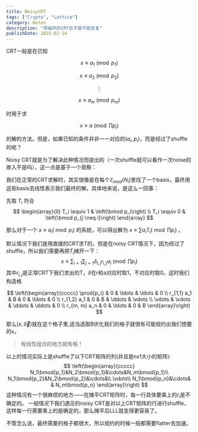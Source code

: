 ```yaml
---
title: NoisyCRT
tags: ["Crypto", "Lattice"]
category: Notes
description: "带噪声的CRT也不是不能恢复"
publishDate: 2025-02-14
---
```


CRT一般是在已知

$$x\equiv{a_1}\pmod{p_1}$$

$$x\equiv{a_2}\pmod{p_2}$$

$$\vdots$$

$$x\equiv{a_m}\pmod{p_m}$$

时用于求

$$x\equiv{a}\pmod{\prod{p_i}}$$

的解的方法。但是，如果已知的条件并非一一对应的$(a_i,p_i)$，而是经过了shuffle的呢？

Noisy CRT就是为了解决此种情况而提出的（一次shuffle就可以看作一次noise的掺入不是吗），这一点是基于一个观察：

我们在正常的CRT求解时，其实很像是在每个$\mathbb{Z}_{mod}(N_i)$里找了一个basis，最终用这些basis去线性表示我们最终的解。具体地来说，是这么一回事：

先取 $T_i$ 符合
$$
\begin{array}{ll}
T_i \equiv 1 & \left(\bmod p_i\right) \\
T_i \equiv 0 & \left(\bmod p_{j \neq i}\right)
\end{array}
$$

那么对于一个 $x \equiv a_i\left(\bmod p_i\right)$ 的系統，可以得出解为 $x \equiv \sum a_i T_i\left(\bmod \prod p_i\right)$ 。

默认情况下我们是用直接的CRT求T的，但是在noisy CRT情况下，因为经过了shuffle，所以我们需要再把$T_i$摊开一下：
$$x\equiv \sum_{i=1}\sum_{j=1}\delta_{i,j} r_{i,j}a_i\pmod{\prod{p_i}}$$
其中$r_{i,j}$是正常CRT下我们求出的T，$\delta$在r和a对应时取1，不对应时取0。这时我们构造格

$$
\left(\begin{array}{ccccc}
\prod{p_i} & 0 & \ldots & \ldots & 0 \\
r_{1,1} a_1 & B & 0 & \ldots & 0 \\
r_{1,2} a_1 & 0 & B & \ddots & \vdots \\
\vdots & \vdots & \ddots & \ddots & 0 \\
r_{m, m} a_n & 0 & \ldots & 0 & B
\end{array}\right)
$$

那么$(x,\overrightarrow{\delta})$就在这个格子里,适当选取B优化我们的格子就很有可能规约出我们想要的x。

> 有线性组合的地方就有格！

以上的情况实际上是shuffle了以下CRT矩阵的列(并且是nx1大小的矩阵):
$$
\left(\begin{array}{ccccc}
N_1\bmod{p_1}&N_2\bmod{p_1}&\cdots&N_m\bmod{p_1}\\
N_1\bmod{p_2}&N_2\bmod{p_2}&\cdots&\\
\vdots\\
N_1\bmod{p_n}&\cdots& & N_m\bmod{p_n}
\end{array}\right)
$$
这种情况有一个很麻烦的地方——在摊平CRT矩阵时，每一行具体要乘上的$r_i$是不确定的。
一般情况下我们遇见的noisy CRT是对以上CRT矩阵的行进行shuffle，这样每一行需要乘上的是确定的，那么摊平后LLL就变得更容易了。

不管怎么说，最终需要的格子都很大，所以规约的时候一般都需要flatter去加速。


